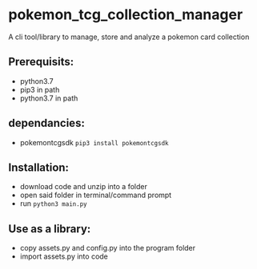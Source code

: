 # pokemon_tcg_collection_manager
A cli tool/library to manage, store and analyze a pokemon card collection
## Prerequisits:
* python3.7
* pip3 in path
* python3.7 in path
## dependancies:
* pokemontcgsdk
  `pip3 install pokemontcgsdk`
## Installation:
* download code and unzip into a folder
* open said folder in terminal/command prompt
* run `python3 main.py`
## Use as a library:
* copy assets.py and config.py into the program folder
* import assets.py into code
